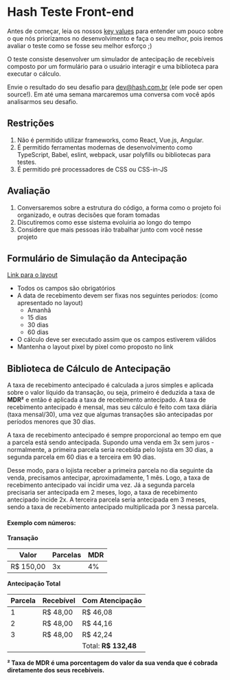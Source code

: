 # Hash Teste Front-end

Antes de começar, leia os nossos [key values](https://www.keyvalues.com/hash) para entender um pouco sobre o que nós priorizamos no desenvolvimento e faça o seu melhor, pois iremos avaliar o teste como se fosse seu melhor esforço ;)

O teste consiste desenvolver um simulador de antecipação de recebíveis composto por um formulário para o usuário interagir e uma biblioteca para executar o cálculo.

Envie o resultado do seu desafio para dev@hash.com.br (ele pode ser open source!). Em até uma semana marcaremos uma conversa com você após analisarmos seu desafio.

## Restrições

 1. Não é permitido utilizar frameworks, como React, Vue.js, Angular.
 2. É permitido ferramentas modernas de desenvolvimento como TypeScript, Babel, eslint, webpack, usar polyfills ou bibliotecas para testes.
 3. É permitido pré processadores de CSS ou CSS-in-JS

## Avaliação

1. Conversaremos sobre a estrutura do código, a forma como o projeto foi organizado, e outras decisões que foram tomadas
2. Discutiremos como esse sistema evoluiria ao longo do tempo
3. Considere que mais pessoas irão trabalhar junto com você nesse projeto

## Formulário de Simulação da Antecipação

[Link para o layout](https://zpl.io/ameEPBe)

- Todos os campos são obrigatórios
- A data de recebimento devem ser fixas nos seguintes periodos: (como apresentado no layout)
    - Amanhã
    - 15 dias
    - 30 dias
    - 60 dias
- O cálculo deve ser executado assim que os campos estiverem válidos
- Mantenha o layout pixel by pixel como proposto no link

## Biblioteca de Cálculo de Antecipação

A taxa de recebimento antecipado é calculada a juros simples e aplicada sobre o valor líquido da transação, ou seja, primeiro é deduzida a taxa de **MDR²** e então é aplicada a taxa de recebimento antecipado. A taxa de recebimento antecipado é mensal, mas seu cálculo é feito com taxa diária (taxa mensal/30), uma vez que algumas transações são antecipadas por períodos menores que 30 dias.

A taxa de recebimento antecipado é sempre proporcional ao tempo em que a parcela está sendo antecipada. Supondo uma venda em 3x sem juros - normalmente, a primeira parcela seria recebida pelo lojista em 30 dias, a segunda parcela em 60 dias e a terceira em 90 dias.

Desse modo, para o lojista receber a primeira parcela no dia seguinte da venda, precisamos antecipar, aproximadamente, 1 mês. Logo, a taxa de recebimento antecipado vai incidir uma vez. Já a segunda parcela precisaria ser antecipada em 2 meses, logo, a taxa de recebimento antecipado incide 2x. A terceira parcela seria antecipada em 3 meses, sendo a taxa de recebimento antecipado multiplicada por 3 nessa parcela.

#### Exemplo com números:

**Transação**

| Valor      | Parcelas | MDR |
| ---------- | -------- | --- |
| R$ 150,00  | 3x       | 4%  |


**Antecipação Total**

| Parcela | Recebível | Com Atencipação  |
| ------  | --------- | ---------------- |
| 1       | R$ 48,00  | R$ 46,08         |
| 2       | R$ 48,00  | R$ 44,16         |
| 3       | R$ 48,00  | R$ 42,24         |
|         |           | Total: **R$ 132,48** |

**² Taxa de MDR é uma porcentagem do valor da sua venda que é cobrada diretamente dos seus recebíveis.**
